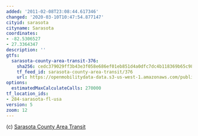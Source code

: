 ```yaml
---
added: '2011-02-08T23:08:44.617346'
changed: '2020-03-10T10:47:54.877147'
cityid: sarasota
cityname: Sarasota
coordinates:
- -82.5306527
- 27.3364347
description: ''
gtfs:
  sarasota-county-area-transit-376:
    sha256: cedc379029ff3b43e3f058e686ef01eb851d4a0dfc7dc4b118369b65c98e8cf7
    tf_feed_id: sarasota-county-area-transit/376
    url: https://openmobilitydata-data.s3-us-west-1.amazonaws.com/public/feeds/sarasota-county-area-transit/376/20200306/gtfs.zip
options:
  estimatedMaxCalculateCalls: 270000
tf_location_ids:
- 284-sarasota-fl-usa
version: 5
zoom: 12
---
```


(c) [Sarasota County Area Transit](http://www.scgov.net/SCAT/)
